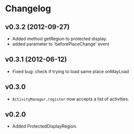 # Changelog

## v0.3.2 (2012-09-27)
* Added method getRegion to protected display.
* added parameter to 'beforePlaceChange' event

## v0.3.1 (2012-06-12)
* Fixed bug: check if trying to load same place onMayLoad 

## v0.3.0 
* `ActivityManager.register` now accepts a list of activities.

## v0.2.0 
* Added ProtectedDisplayRegion.


